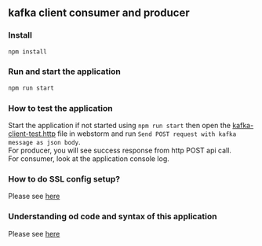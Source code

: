 ## kafka client consumer and producer

### Install
```sh
npm install
```

### Run and start the application
```sh
npm run start
```
### How to test the application
Start the application if not started using `npm run start` then
open the [kafka-client-test.http](./tests/kafaka-client-test.http) file in webstorm and run `Send POST request with kafka message as json body`.
<br>
For producer, you will see success response from http POST api call.
<br>
For consumer, look at the application console log.

### How to do SSL config setup?
Please see [here](./docs/how-to-export-certificates-from-jks.md)

### Understanding od code and syntax of this application
Please see [here](./docs/understanding-of-code-and-syntax.md)